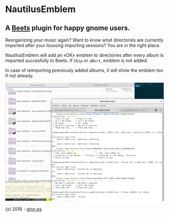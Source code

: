 NautilusEmblem
==============

## A [Beets](http://beets.io) plugin for happy gnome users.

Reorganizing your music again? Want to know what directories are currently
imported after your loooong importing sessions? You are in the right place.

NautilusEmblem will add an «OK» emblem to directories after every album is
imported succesfully to Beets. If `Skip` or `aBort`, emblem is not added.

In case of reimporting previously added albums, it will show the emblem too if 
not already.

![Screenshot](screenshot.png)

(ↄ) 2018 - [qinn.es](http://qinn.es)
